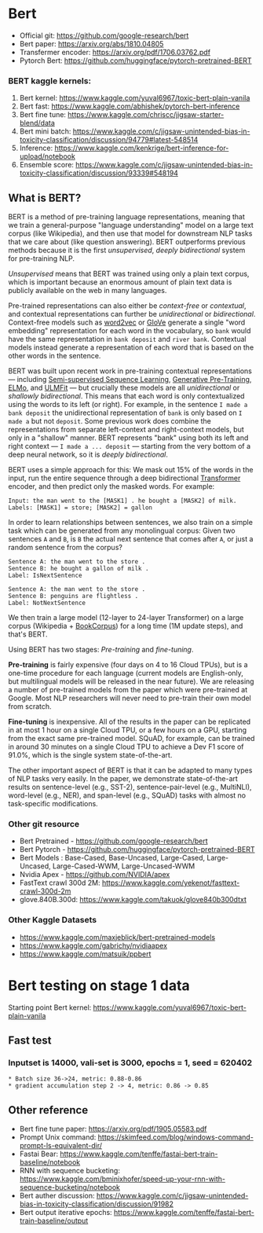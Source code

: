 # Bert 
* Official git: https://github.com/google-research/bert
* Bert paper: https://arxiv.org/abs/1810.04805
* Transfermer encoder: https://arxiv.org/pdf/1706.03762.pdf
* Pytorch Bert: https://github.com/huggingface/pytorch-pretrained-BERT

### BERT kaggle kernels:
1. Bert kernel: https://www.kaggle.com/yuval6967/toxic-bert-plain-vanila
1. Bert fast: https://www.kaggle.com/abhishek/pytorch-bert-inference
1. Bert fine tune: https://www.kaggle.com/chriscc/jigsaw-starter-blend/data
1. Bert mini batch: https://www.kaggle.com/c/jigsaw-unintended-bias-in-toxicity-classification/discussion/94779#latest-548514
1. Inference: https://www.kaggle.com/kenkrige/bert-inference-for-upload/notebook
1. Ensemble score: https://www.kaggle.com/c/jigsaw-unintended-bias-in-toxicity-classification/discussion/93339#548194


## What is BERT?

BERT is a method of pre-training language representations, meaning that we train
a general-purpose "language understanding" model on a large text corpus (like
Wikipedia), and then use that model for downstream NLP tasks that we care about
(like question answering). BERT outperforms previous methods because it is the
first *unsupervised*, *deeply bidirectional* system for pre-training NLP.

*Unsupervised* means that BERT was trained using only a plain text corpus, which
is important because an enormous amount of plain text data is publicly available
on the web in many languages.

Pre-trained representations can also either be *context-free* or *contextual*,
and contextual representations can further be *unidirectional* or
*bidirectional*. Context-free models such as
[word2vec](https://www.tensorflow.org/tutorials/representation/word2vec) or
[GloVe](https://nlp.stanford.edu/projects/glove/) generate a single "word
embedding" representation for each word in the vocabulary, so `bank` would have
the same representation in `bank deposit` and `river bank`. Contextual models
instead generate a representation of each word that is based on the other words
in the sentence.

BERT was built upon recent work in pre-training contextual representations —
including [Semi-supervised Sequence Learning](https://arxiv.org/abs/1511.01432),
[Generative Pre-Training](https://blog.openai.com/language-unsupervised/),
[ELMo](https://allennlp.org/elmo), and
[ULMFit](http://nlp.fast.ai/classification/2018/05/15/introducting-ulmfit.html)
— but crucially these models are all *unidirectional* or *shallowly
bidirectional*. This means that each word is only contextualized using the words
to its left (or right). For example, in the sentence `I made a bank deposit` the
unidirectional representation of `bank` is only based on `I made a` but not
`deposit`. Some previous work does combine the representations from separate
left-context and right-context models, but only in a "shallow" manner. BERT
represents "bank" using both its left and right context — `I made a ... deposit`
— starting from the very bottom of a deep neural network, so it is *deeply
bidirectional*.

BERT uses a simple approach for this: We mask out 15% of the words in the input,
run the entire sequence through a deep bidirectional
[Transformer](https://arxiv.org/abs/1706.03762) encoder, and then predict only
the masked words. For example:

```
Input: the man went to the [MASK1] . he bought a [MASK2] of milk.
Labels: [MASK1] = store; [MASK2] = gallon
```

In order to learn relationships between sentences, we also train on a simple
task which can be generated from any monolingual corpus: Given two sentences `A`
and `B`, is `B` the actual next sentence that comes after `A`, or just a random
sentence from the corpus?

```
Sentence A: the man went to the store .
Sentence B: he bought a gallon of milk .
Label: IsNextSentence
```

```
Sentence A: the man went to the store .
Sentence B: penguins are flightless .
Label: NotNextSentence
```

We then train a large model (12-layer to 24-layer Transformer) on a large corpus
(Wikipedia + [BookCorpus](http://yknzhu.wixsite.com/mbweb)) for a long time (1M
update steps), and that's BERT.

Using BERT has two stages: *Pre-training* and *fine-tuning*.

**Pre-training** is fairly expensive (four days on 4 to 16 Cloud TPUs), but is a
one-time procedure for each language (current models are English-only, but
multilingual models will be released in the near future). We are releasing a
number of pre-trained models from the paper which were pre-trained at Google.
Most NLP researchers will never need to pre-train their own model from scratch.

**Fine-tuning** is inexpensive. All of the results in the paper can be
replicated in at most 1 hour on a single Cloud TPU, or a few hours on a GPU,
starting from the exact same pre-trained model. SQuAD, for example, can be
trained in around 30 minutes on a single Cloud TPU to achieve a Dev F1 score of
91.0%, which is the single system state-of-the-art.

The other important aspect of BERT is that it can be adapted to many types of
NLP tasks very easily. In the paper, we demonstrate state-of-the-art results on
sentence-level (e.g., SST-2), sentence-pair-level (e.g., MultiNLI), word-level
(e.g., NER), and span-level (e.g., SQuAD) tasks with almost no task-specific
modifications.


### Other git resource
* Bert Pretrained - https://github.com/google-research/bert
* Bert Pytorch - https://github.com/huggingface/pytorch-pretrained-BERT
* Bert Models : Base-Cased, Base-Uncased, Large-Cased, Large-Uncased, Large-Cased-WWM, Large-Uncased-WWM
* Nvidia Apex - https://github.com/NVIDIA/apex 
* FastText crawl 300d 2M: https://www.kaggle.com/yekenot/fasttext-crawl-300d-2m
* glove.840B.300d: https://www.kaggle.com/takuok/glove840b300dtxt

### Other Kaggle Datasets
* https://www.kaggle.com/maxjeblick/bert-pretrained-models
* https://www.kaggle.com/gabrichy/nvidiaapex
* https://www.kaggle.com/matsuik/ppbert


# Bert testing on stage 1 data

Starting point Bert kernel: https://www.kaggle.com/yuval6967/toxic-bert-plain-vanila

## Fast test
  ### Inputset is 14000, vali-set is 3000, epochs = 1, seed = 620402
    * Batch size 36->24, metric: 0.88-0.86
    * gradient accumulation step 2 -> 4, metric: 0.86 -> 0.85
    
## Other reference
  * Bert fine tune paper: https://arxiv.org/pdf/1905.05583.pdf
  * Prompt Unix command: https://skimfeed.com/blog/windows-command-prompt-ls-equivalent-dir/
  * Fastai Bear: https://www.kaggle.com/tenffe/fastai-bert-train-baseline/notebook
  * RNN with sequence bucketing: https://www.kaggle.com/bminixhofer/speed-up-your-rnn-with-sequence-bucketing/notebook
  * Bert auther discussion: https://www.kaggle.com/c/jigsaw-unintended-bias-in-toxicity-classification/discussion/91982
  * Bert output iterative epochs: https://www.kaggle.com/tenffe/fastai-bert-train-baseline/output
